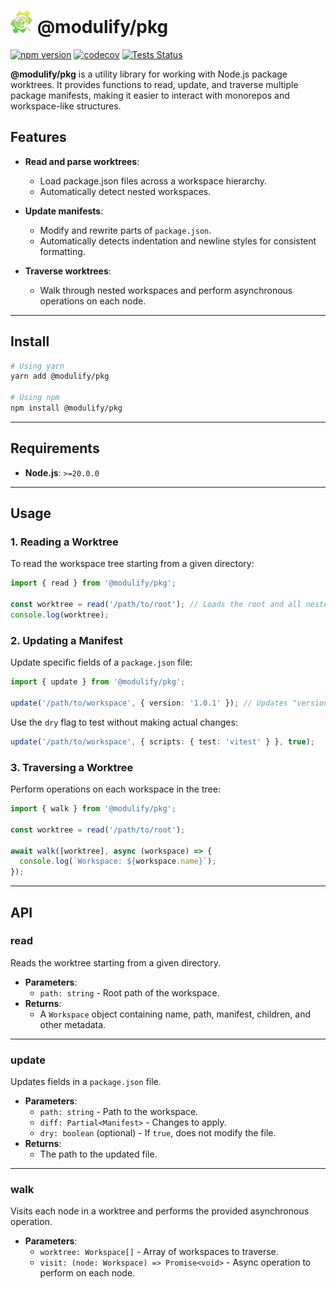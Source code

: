 # <img src="./logo.png" alt="Logo" height="36" /> @modulify/pkg

[![npm version](https://img.shields.io/npm/v/@modulify/pkg.svg)](https://www.npmjs.com/package/@modulify/pkg)
[![codecov](https://codecov.io/gh/modulify/pkg/branch/main/graph/badge.svg)](https://codecov.io/gh/modulify/pkg)
[![Tests Status](https://github.com/modulify/pkg/actions/workflows/tests.yml/badge.svg)](https://github.com/modulify/pkg/actions)

**@modulify/pkg** is a utility library for working with Node.js package worktrees. It provides functions to read, update, and traverse multiple package manifests, making it easier to interact with monorepos and workspace-like structures.

## Features

- **Read and parse worktrees**:
    - Load package.json files across a workspace hierarchy.
    - Automatically detect nested workspaces.

- **Update manifests**:
    - Modify and rewrite parts of `package.json`.
    - Automatically detects indentation and newline styles for consistent formatting.

- **Traverse worktrees**:
    - Walk through nested workspaces and perform asynchronous operations on each node.

---

## Install

```bash
# Using yarn
yarn add @modulify/pkg

# Using npm
npm install @modulify/pkg
```

---

## Requirements

- **Node.js**: `>=20.0.0`

---

## Usage

### 1. Reading a Worktree

To read the workspace tree starting from a given directory:

```typescript
import { read } from '@modulify/pkg';

const worktree = read('/path/to/root'); // Loads the root and all nested workspaces
console.log(worktree);
```

### 2. Updating a Manifest

Update specific fields of a `package.json` file:

```typescript
import { update } from '@modulify/pkg';

update('/path/to/workspace', { version: '1.0.1' }); // Updates "version" field in package.json
```

Use the `dry` flag to test without making actual changes:

```typescript
update('/path/to/workspace', { scripts: { test: 'vitest' } }, true);
```

### 3. Traversing a Worktree

Perform operations on each workspace in the tree:

```typescript
import { walk } from '@modulify/pkg';

const worktree = read('/path/to/root');

await walk([worktree], async (workspace) => {
  console.log(`Workspace: ${workspace.name}`);
});
```

---

## API

### **read**

Reads the worktree starting from a given directory.

- **Parameters**:
    - `path: string` - Root path of the workspace.
- **Returns**:
    - A `Workspace` object containing name, path, manifest, children, and other metadata.

---

### **update**

Updates fields in a `package.json` file.

- **Parameters**:
    - `path: string` - Path to the workspace.
    - `diff: Partial<Manifest>` - Changes to apply.
    - `dry: boolean` (optional) - If `true`, does not modify the file.
- **Returns**:
    - The path to the updated file.

---

### **walk**

Visits each node in a worktree and performs the provided asynchronous operation.

- **Parameters**:
    - `worktree: Workspace[]` - Array of workspaces to traverse.
    - `visit: (node: Workspace) => Promise<void>` - Async operation to perform on each node.

